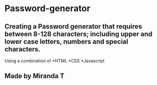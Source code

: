 # Password-generator

## Creating a Password generator that requires between 8-128 characters; including upper and lower case letters, numbers and special characters.

Using a combination of *HTML *CSS *Javascript

## Made by Miranda T 